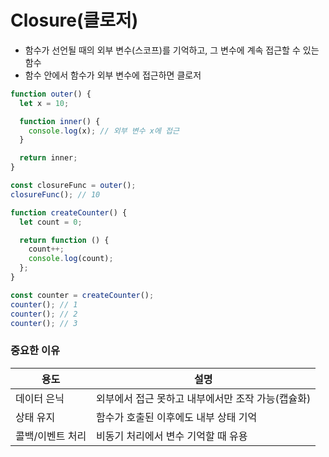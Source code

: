# Closure(클로저)
- 함수가 선언될 때의 외부 변수(스코프)를 기억하고, 그 변수에 계속 접근할 수 있는 함수
- 함수 안에서 함수가 외부 변수에 접근하면 클로저
```JavaScript
function outer() {
  let x = 10;

  function inner() {
    console.log(x); // 외부 변수 x에 접근
  }

  return inner;
}

const closureFunc = outer(); 
closureFunc(); // 10
```
```JavaScript
function createCounter() {
  let count = 0;

  return function () {
    count++;
    console.log(count);
  };
}

const counter = createCounter();
counter(); // 1
counter(); // 2
counter(); // 3
```
### 중요한 이유
|용도|설명|
|--|--|
|데이터 은닉|외부에서 접근 못하고 내부에서만 조작 가능(캡슐화)|
|상태 유지| 함수가 호출된 이후에도 내부 상태 기억|
|콜백/이벤트 처리| 비동기 처리에서 변수 기억할 때 유용|

